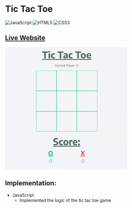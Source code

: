 # Tic Tac Toe

![JavaScript](https://img.shields.io/badge/-JavaScript-%23F7DF1C?style=flat-square&logo=javascript&logoColor=000000&labelColor=%23F7DF1C&color=%23FFCE5A)
![HTML5](https://img.shields.io/badge/-HTML5-%23E44D27?style=flat-square&logo=html5&logoColor=ffffff)
![CSS3](https://img.shields.io/badge/-CSS3-%231572B6?style=flat-square&logo=css3)

## [Live Website](https://ztjhz.github.io/TicTacToe/)

<a href="https://ztjhz.github.io/TicTacToe/" target="_blank" alt="demo site"><img src="tictactoe.gif" alt="demo gif" width="400"/></a>

## Implementation:
- JavaScript
  - Implemented the logic of the tic tac toe game
